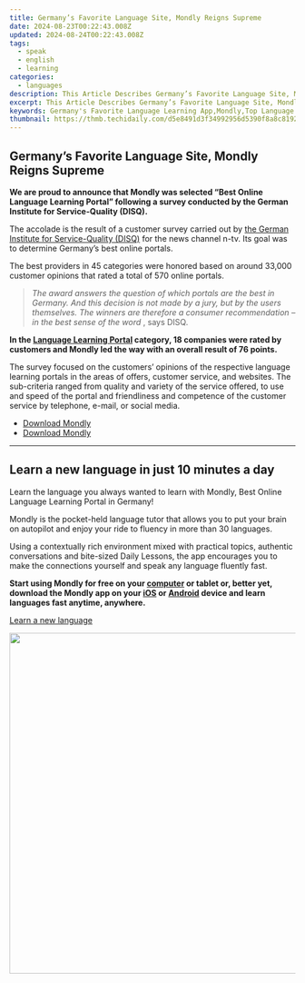 ```yaml
---
title: Germany’s Favorite Language Site, Mondly Reigns Supreme
date: 2024-08-23T00:22:43.008Z
updated: 2024-08-24T00:22:43.008Z
tags:
  - speak
  - english
  - learning
categories:
  - languages
description: This Article Describes Germany’s Favorite Language Site, Mondly Reigns Supreme
excerpt: This Article Describes Germany’s Favorite Language Site, Mondly Reigns Supreme
keywords: Germany's Favorite Language Learning App,Mondly,Top Language Apps in Germany,Best German Language Sites for Learners,Mondly Supremacy in Language Education,Popular Online Language Courses in Germany,Effective German Language Study Methods
thumbnail: https://thmb.techidaily.com/d5e8491d3f34992956d5390f8a8c8192037db1bb4f39254b71c759c472e8e33a.jpg
---
```


## Germany’s Favorite Language Site, Mondly Reigns Supreme

 **We are proud to announce that Mondly was selected “Best Online Language Learning Portal” following a survey conducted by the German Institute for Service-Quality (DISQ).**

 The accolade is the result of a customer survey carried out by [the German Institute for Service-Quality (DISQ)](https://disq.de/online-portale-preis.html) for the news channel n-tv. Its goal was to determine Germany’s best online portals.

 The best providers in 45 categories were honored based on around 33,000 customer opinions that rated a total of 570 online portals.

> _The award answers the question of which portals are the best in Germany. And this decision is not made by a jury, but by the users themselves. The winners are therefore a consumer recommendation – in the best sense of the word_ , says DISQ.

 **In the [Language Learning Portal](https://disq.de/2019/20190528-Online-Portale-Preis-Lernportale-Sprachen.html) category, 18 companies were rated by customers and Mondly led the way with an overall result of 76 points.**

 The survey focused on the customers’ opinions of the respective language learning portals in the areas of offers, customer service, and websites. The sub-criteria ranged from quality and variety of the service offered, to use and speed of the portal and friendliness and competence of the customer service by telephone, e-mail, or social media.

* [Download Mondly](https://www.facebook.com/sharer/sharer.php?u=https%3A%2F%2Fwww.mondly.com%2Fblog%2Fmondly-best-online-language-learning-portal%2F&t=Mondly+is+Best+Online+Language+Learning+Portal+in+Germany "Share on Facebook")
* [Download Mondly](https://shop.mondly.com/affiliate.php?ACCOUNT=ATISTUDI&AFFILIATE=108875&PATH=https://www.mondly.com?AFFILIATE=108875)

---

## Learn a new language in just 10 minutes a day

 Learn the language you always wanted to learn with Mondly, Best Online Language Learning Portal in Germany!

 Mondly is the pocket-held language tutor that allows you to put your brain on autopilot and enjoy your ride to fluency in more than 30 languages.

 Using a contextually rich environment mixed with practical topics, authentic conversations and bite-sized Daily Lessons, the app encourages you to make the connections yourself and speak any language fluently fast.

 **Start using Mondly for free on your [computer](https://app.adjust.io/5ixfg4k?campaign=blog-post-id-4593&fallback=https%3A%2F%2Fapp.mondly.com?avangate%5Fsrc=blog-post-id-4593&redirect%5Fandroid=https%3A%2F%2Fplay.google.com%2Fstore%2Fapps%2Fdetails%3Fid%3Dcom.atistudios.mondly.languages&redirect%5Fios=https%3A%2F%2Fitunes.apple.com%2Fapp%2Fid987873536&redirect%5Fmacos=https%3A%2F%2Fapp.mondly.com?avangate%5Fsrc=blog-post-id-4593) or tablet or, better yet, download the Mondly app on your [iOS](https://app.adjust.io/5ixfg4k?campaign=blog-post-id-4593&fallback=https%3A%2F%2Fapp.mondly.com?avangate%5Fsrc=blog-post-id-4593&redirect%5Fandroid=https%3A%2F%2Fplay.google.com%2Fstore%2Fapps%2Fdetails%3Fid%3Dcom.atistudios.mondly.languages&redirect%5Fios=https%3A%2F%2Fitunes.apple.com%2Fapp%2Fid987873536&redirect%5Fmacos=https%3A%2F%2Fapp.mondly.com?avangate%5Fsrc=blog-post-id-4593) or [Android](https://app.adjust.io/5ixfg4k?campaign=blog-post-id-4593&fallback=https%3A%2F%2Fapp.mondly.com?avangate%5Fsrc=blog-post-id-4593&redirect%5Fandroid=https%3A%2F%2Fplay.google.com%2Fstore%2Fapps%2Fdetails%3Fid%3Dcom.atistudios.mondly.languages&redirect%5Fios=https%3A%2F%2Fitunes.apple.com%2Fapp%2Fid987873536&redirect%5Fmacos=https%3A%2F%2Fapp.mondly.com?avangate%5Fsrc=blog-post-id-4593) device and learn languages fast anytime, anywhere.**

[Learn a new language](https://adjt.mondly.com/5ixfg4k?campaign=blog-post-id-4593&fallback=https%3A%2F%2Fapp.mondly.com%3Futm%5Fmedium%3Dblog%5Fblog-post-id-4593%26utm%5Fsource%3Dblog-post-id-4593&redirect%5Fmacos=https%3A%2F%2Fapp.mondly.com%3Futm%5Fmedium%3Dblog%5Fblog-post-id-4593%26utm%5Fsource%3Dblog-post-id-4593&redirect%5Fandroid=https%3A%2F%2Fplay.google.com%2Fstore%2Fapps%2Fdetails%3Fid%3Dcom.atistudios.mondly.languages%3Futm%5Fmedium%3Dblog%5Fblog-post-id-4593%26utm%5Fsource%3Dblog-post-id-4593&redirect%5Fios=https%3A%2F%2Fapps.apple.com%2Fapp%2Fapple-store%2Fid987873536%3Fpt%3D78954800%26ct%3Dblog-post-id-4593%26mt%3D8 "Learn a new language")

<ins class="adsbygoogle"
     style="display:block"
     data-ad-format="autorelaxed"
     data-ad-client="ca-pub-7571918770474297"
     data-ad-slot="1223367746"></ins>



<ins class="adsbygoogle"
     style="display:block"
     data-ad-client="ca-pub-7571918770474297"
     data-ad-slot="8358498916"
     data-ad-format="auto"
     data-full-width-responsive="true"></ins>







<!-- affiliate ads begin -->
<a href="https://uperfect.sjv.io/c/5597632/1246754/15155" target="_top" id="1246754"><img src="//a.impactradius-go.com/display-ad/15155-1246754" border="0" alt="" width="600" height="600"/></a><img height="0" width="0" src="https://imp.pxf.io/i/5597632/1246754/15155" style="position:absolute;visibility:hidden;" border="0" />
<!-- affiliate ads end -->